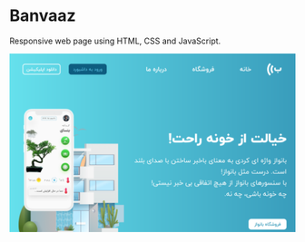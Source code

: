 # Banvaaz
 Responsive web page using HTML, CSS and JavaScript.
 
<img src="./assets/images/index.png" />
